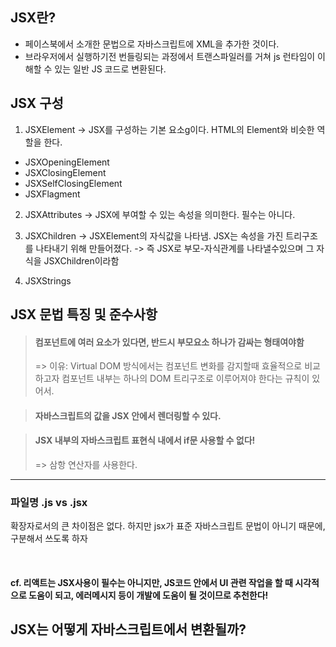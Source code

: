 ## JSX란?

- 페이스북에서 소개한 문법으로 자바스크립트에 XML을 추가한 것이다.
- 브라우저에서 실행하기전 번들링되는 과정에서 트랜스파일러를 거쳐 js 런타임이 이해할 수 있는 일반 JS 코드로 변환된다.

## JSX 구성

1. JSXElement
   -> JSX를 구성하는 기본 요소g이다. HTML의 Element와 비슷한 역할을 한다.

- JSXOpeningElement
- JSXClosingElement
- JSXSelfClosingElement
- JSXFlagment

2. JSXAttributes
   -> JSX에 부여할 수 있는 속성을 의미한다. 필수는 아니다.

3. JSXChildren
   -> JSXElement의 자식값을 나타냄. JSX는 속성을 가진 트리구조를 나타내기 위해 만들어졌다.
   -> 즉 JSX로 부모-자식관계를 나타낼수있으며 그 자식을 JSXChildren이라함

4. JSXStrings

## JSX 문법 특징 및 준수사항

> #### 컴포넌트에 여러 요소가 있다면, 반드시 부모요소 하나가 감싸는 형태여야함
>
> => 이유: Virtual DOM 방식에서는 컴포넌트 변화를 감지할때 효율적으로 비교하고자 컴포넌트 내부는 하나의 DOM 트리구조로 이루어져야 한다는 규칙이 있어서.

> #### 자바스크립트의 값을 JSX 안에서 렌더링할 수 있다.

> #### JSX 내부의 자바스크립트 표현식 내에서 if문 사용할 수 없다!
>
> => 삼항 연산자를 사용한다.

---

### 파일명 .js vs .jsx

확장자로서의 큰 차이점은 없다. 하지만 jsx가 표준 자바스크립트 문법이 아니기 때문에, 구분해서 쓰도록 하자

<br>

#### cf. 리액트는 JSX사용이 필수는 아니지만, JS코드 안에서 UI 관련 작업을 할 때 시각적으로 도움이 되고, 에러메시지 등이 개발에 도움이 될 것이므로 추천한다!

## JSX는 어떻게 자바스크립트에서 변환될까?
